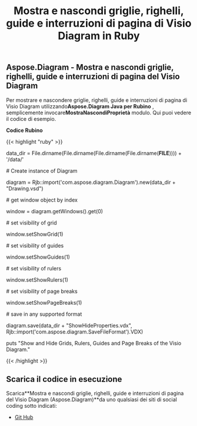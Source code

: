 ﻿---
title: Mostra e nascondi griglie, righelli, guide e interruzioni di pagina di Visio Diagram in Ruby
type: docs
weight: 40
url: /it/java/show-and-hide-grids-rulers-guides-and-page-breaks-of-the-visio-diagram-in-ruby/
---
## **Aspose.Diagram - Mostra e nascondi griglie, righelli, guide e interruzioni di pagina del Visio Diagram**
Per mostrare e nascondere griglie, righelli, guide e interruzioni di pagina di Visio Diagram utilizzando**Aspose.Diagram Java per Rubino** , semplicemente invocare**MostraNascondiProprietà** modulo. Qui puoi vedere il codice di esempio.

**Codice Rubino**

{{< highlight "ruby" >}}

 data_dir = File.dirname(File.dirname(File.dirname(File.dirname(__FILE__)))) + '/data/'

\# Create instance of Diagram

diagram = Rjb::import('com.aspose.diagram.Diagram').new(data_dir + "Drawing.vsd")

\# get window object by index

window = diagram.getWindows().get(0)

\# set visibility of grid

window.setShowGrid(1)

\# set visibility of guides

window.setShowGuides(1)

\# set visibility of rulers

window.setShowRulers(1)

\# set visibility of page breaks

window.setShowPageBreaks(1)

\# save in any supported format

diagram.save(data_dir + "ShowHideProperties.vdx", Rjb::import('com.aspose.diagram.SaveFileFormat').VDX)

puts "Show and Hide Grids, Rulers, Guides and Page Breaks of the Visio Diagram."

{{< /highlight >}}
## **Scarica il codice in esecuzione**
 Scarica**Mostra e nascondi griglie, righelli, guide e interruzioni di pagina del Visio Diagram (Aspose.Diagram)**da uno qualsiasi dei siti di social coding sotto indicati:

- [Git Hub](https://github.com/asposediagram/Aspose.Diagram-for-Java/blob/master/Plugins/Aspose_Diagram_Java_for_Ruby/lib/asposediagramjava/WindowElements/showhideproperties.rb)
